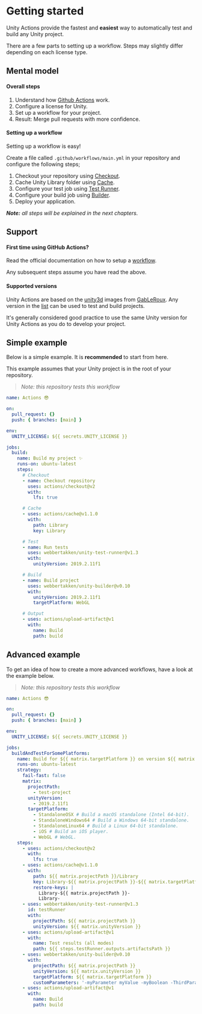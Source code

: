 # Getting started

Unity Actions provide the fastest and **easiest** way to automatically test and build any Unity project.

There are a few parts to setting up a workflow. Steps may slightly differ depending on each license type.

## Mental model

#### Overall steps

1. Understand how
   [Github Actions](https://docs.github.com/en/actions)
   work.
2. Configure a license for Unity.
3. Set up a workflow for your project.
4. Result: Merge pull requests with more confidence.

#### Setting up a workflow

Setting up a workflow is easy!

Create a file called `.github/workflows/main.yml` in your repository and configure the following steps;

1. Checkout your repository using
   [Checkout](https://github.com/marketplace/actions/checkout).
2. Cache Unity Library folder using
   [Cache](https://github.com/marketplace/actions/cache).
3. Configure your test job using
   [Test Runner](https://github.com/marketplace/actions/unity-test-runner).
4. Configure your build job using
   [Builder](https://github.com/marketplace/actions/unity-builder).
5. Deploy your application.

_**Note:** all steps will be explained in the next chapters._

## Support

#### First time using GitHub Actions?

Read the official documentation on how to setup a
[workflow](https://help.github.com/en/actions/automating-your-workflow-with-github-actions/configuring-a-workflow).

Any subsequent steps assume you have read the above.

#### Supported versions

Unity Actions are based on the
[unity3d](https://gitlab.com/gableroux/unity3d)
images from
[GabLeRoux](https://github.com/GabLeRoux).
Any version in the
[list](https://hub.docker.com/r/gableroux/unity3d/tags)
can be used to test and build projects.

It's generally considered good practice to use the same Unity version for Unity Actions as you do to develop your project.

## Simple example

Below is a simple example. It is **recommended** to start from here.

This example assumes that your Unity project is in the root of your repository.

> _Note: this repository tests this workflow_

```yaml
name: Actions 😎

on:
  pull_request: {}
  push: { branches: [main] }

env:
  UNITY_LICENSE: ${{ secrets.UNITY_LICENSE }}

jobs:
  build:
    name: Build my project ✨
    runs-on: ubuntu-latest
    steps:
      # Checkout
      - name: Checkout repository
        uses: actions/checkout@v2
        with:
          lfs: true

      # Cache
      - uses: actions/cache@v1.1.0
        with:
          path: Library
          key: Library

      # Test
      - name: Run tests
        uses: webbertakken/unity-test-runner@v1.3
        with:
          unityVersion: 2019.2.11f1

      # Build
      - name: Build project
        uses: webbertakken/unity-builder@v0.10
        with:
          unityVersion: 2019.2.11f1
          targetPlatform: WebGL

      # Output
      - uses: actions/upload-artifact@v1
        with:
          name: Build
          path: build
```

## Advanced example

To get an idea of how to create a more advanced workflows,
have a look at the example below.

> _Note: this repository tests this workflow_

```yaml
name: Actions 😎

on:
  pull_request: {}
  push: { branches: [main] }

env:
  UNITY_LICENSE: ${{ secrets.UNITY_LICENSE }}

jobs:
  buildAndTestForSomePlatforms:
    name: Build for ${{ matrix.targetPlatform }} on version ${{ matrix.unityVersion }}
    runs-on: ubuntu-latest
    strategy:
      fail-fast: false
      matrix:
        projectPath:
          - test-project
        unityVersion:
          - 2019.2.11f1
        targetPlatform:
          - StandaloneOSX # Build a macOS standalone (Intel 64-bit).
          - StandaloneWindows64 # Build a Windows 64-bit standalone.
          - StandaloneLinux64 # Build a Linux 64-bit standalone.
          - iOS # Build an iOS player.
          - WebGL # WebGL.
    steps:
      - uses: actions/checkout@v2
        with:
          lfs: true
      - uses: actions/cache@v1.1.0
        with:
          path: ${{ matrix.projectPath }}/Library
          key: Library-${{ matrix.projectPath }}-${{ matrix.targetPlatform }}
          restore-keys: |
            Library-${{ matrix.projectPath }}-
            Library-
      - uses: webbertakken/unity-test-runner@v1.3
        id: testRunner
        with:
          projectPath: ${{ matrix.projectPath }}
          unityVersion: ${{ matrix.unityVersion }}
      - uses: actions/upload-artifact@v1
        with:
          name: Test results (all modes)
          path: ${{ steps.testRunner.outputs.artifactsPath }}
      - uses: webbertakken/unity-builder@v0.10
        with:
          projectPath: ${{ matrix.projectPath }}
          unityVersion: ${{ matrix.unityVersion }}
          targetPlatform: ${{ matrix.targetPlatform }}
          customParameters: '-myParameter myValue -myBoolean -ThirdParameter andItsValue'
      - uses: actions/upload-artifact@v1
        with:
          name: Build
          path: build
```
